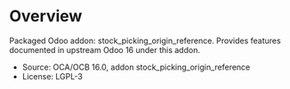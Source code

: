 # Overview

Packaged Odoo addon: stock_picking_origin_reference. Provides features documented in upstream Odoo 16 under this addon.

- Source: OCA/OCB 16.0, addon stock_picking_origin_reference
- License: LGPL-3

